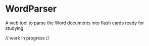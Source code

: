 # WordParser
A web tool to parse the Word documents into flash cards ready for studying.

// work in progress //
